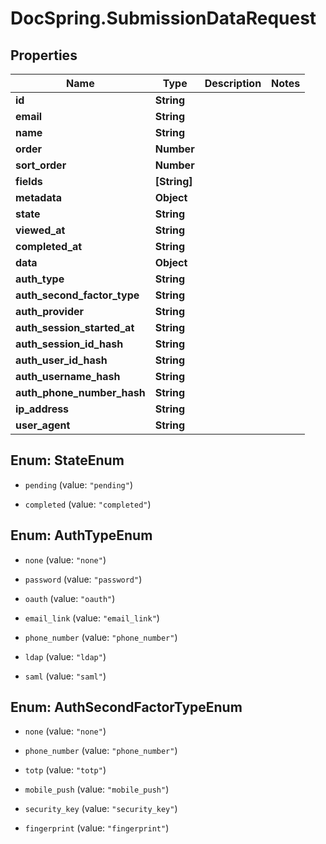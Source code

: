 # DocSpring.SubmissionDataRequest

## Properties

Name | Type | Description | Notes
------------ | ------------- | ------------- | -------------
**id** | **String** |  | 
**email** | **String** |  | 
**name** | **String** |  | 
**order** | **Number** |  | 
**sort_order** | **Number** |  | 
**fields** | **[String]** |  | 
**metadata** | **Object** |  | 
**state** | **String** |  | 
**viewed_at** | **String** |  | 
**completed_at** | **String** |  | 
**data** | **Object** |  | 
**auth_type** | **String** |  | 
**auth_second_factor_type** | **String** |  | 
**auth_provider** | **String** |  | 
**auth_session_started_at** | **String** |  | 
**auth_session_id_hash** | **String** |  | 
**auth_user_id_hash** | **String** |  | 
**auth_username_hash** | **String** |  | 
**auth_phone_number_hash** | **String** |  | 
**ip_address** | **String** |  | 
**user_agent** | **String** |  | 



## Enum: StateEnum


* `pending` (value: `"pending"`)

* `completed` (value: `"completed"`)





## Enum: AuthTypeEnum


* `none` (value: `"none"`)

* `password` (value: `"password"`)

* `oauth` (value: `"oauth"`)

* `email_link` (value: `"email_link"`)

* `phone_number` (value: `"phone_number"`)

* `ldap` (value: `"ldap"`)

* `saml` (value: `"saml"`)





## Enum: AuthSecondFactorTypeEnum


* `none` (value: `"none"`)

* `phone_number` (value: `"phone_number"`)

* `totp` (value: `"totp"`)

* `mobile_push` (value: `"mobile_push"`)

* `security_key` (value: `"security_key"`)

* `fingerprint` (value: `"fingerprint"`)




